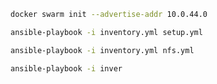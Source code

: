 ```bash
docker swarm init --advertise-addr 10.0.44.0
```

```bash
ansible-playbook -i inventory.yml setup.yml
```

```bash
ansible-playbook -i inventory.yml nfs.yml
```

```bash
ansible-playbook -i inver
```